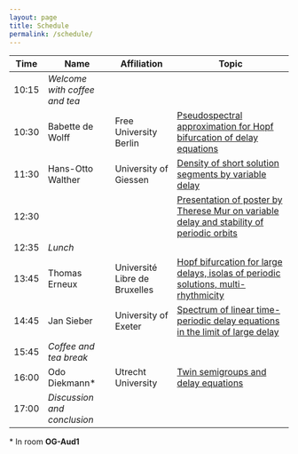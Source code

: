 ```yaml
---
layout: page
title: Schedule
permalink: /schedule/
---
```


| Time | Name | Affiliation | Topic |
|------|------|-------------|-------|
|10:15 | _Welcome with coffee and tea_ |
|10:30 | Babette de Wolff | Free University Berlin | [Pseudospectral approximation for Hopf bifurcation of delay equations](../abstracts/#babette-de-wolff-berlin) |
|11:30 | Hans-Otto Walther | University of Giessen | [Density of short solution segments by variable delay](../abstracts/#hans-otto-walther-giessen)   |
|12:30 |                   |                       | [Presentation of poster by Therese Mur on variable delay and stability of periodic orbits](../abstracts/#therese-mur-santiago-de-chile-and-giessen)   |
|12:35 | _Lunch_ |
|13:45 | Thomas Erneux| Université Libre de Bruxelles | [Hopf bifurcation for large delays, isolas of periodic solutions, multi-rhythmicity](../abstracts/#thomas-erneux-brussels)   |
|14:45 | Jan Sieber | University of Exeter | [Spectrum of linear time-periodic delay equations in the limit of large delay](../abstracts/#jan-sieber-exeter) |
|15:45 | _Coffee and tea break_ |
|16:00 | Odo Diekmann* | Utrecht University | [Twin semigroups and delay equations](../abstracts/#odo-diekmann-utrecht) |
|17:00 | _Discussion and conclusion_ |

\* In room **OG-Aud1**
